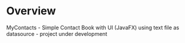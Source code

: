 # Overview

MyContacts - Simple Contact Book with UI (JavaFX) using text file as datasource - project under development
